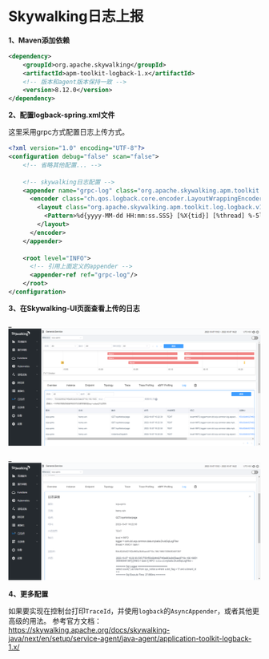 # Skywalking日志上报

**1、Maven添加依赖**

```xml
<dependency>
    <groupId>org.apache.skywalking</groupId>
    <artifactId>apm-toolkit-logback-1.x</artifactId>
    <!-- 版本和agent版本保持一致 -->
    <version>8.12.0</version>
</dependency>
```

**2、配置logback-spring.xml文件**

这里采用grpc方式配置日志上传方式。

```xml
<?xml version="1.0" encoding="UTF-8"?>
<configuration debug="false" scan="false">
    <!-- 省略其他配置... -->
  
    <!-- skywalking日志配置 -->
    <appender name="grpc-log" class="org.apache.skywalking.apm.toolkit.log.logback.v1.x.log.GRPCLogClientAppender">
      <encoder class="ch.qos.logback.core.encoder.LayoutWrappingEncoder">
        <layout class="org.apache.skywalking.apm.toolkit.log.logback.v1.x.mdc.TraceIdMDCPatternLogbackLayout">
          <Pattern>%d{yyyy-MM-dd HH:mm:ss.SSS} [%X{tid}] [%thread] %-5level %logger{36} -%msg%n</Pattern>
        </layout>
      </encoder>
    </appender>

    <root level="INFO">
      <!-- 引用上面定义的appender -->
      <appender-ref ref="grpc-log"/>
    </root>
</configuration>
```

**3、在Skywalking-UI页面查看上传的日志**

_![图片](../_media/Snipaste_2022-10-07_16-33-11.png ':size=100%')

_![图片](../_media/Snipaste_2022-10-07_16-33-39.png ':size=100%')

**4、更多配置**

如果要实现在控制台打印`TraceId`，并使用`logback`的`AsyncAppender`，或者其他更高级的用法。
参考官方文档：https://skywalking.apache.org/docs/skywalking-java/next/en/setup/service-agent/java-agent/application-toolkit-logback-1.x/

